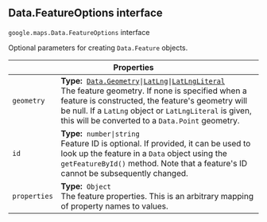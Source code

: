 <h2 id="Data.FeatureOptions"> Data.FeatureOptions interface </h2><p>
<code><span itemprop="path">google.maps</span>.<span itemprop="name">Data.FeatureOptions</span></code>
interface
</p><p>Optional parameters for creating <code>Data.Feature</code> objects.</p><div class="devsite-table-wrapper"><table class="properties responsive" summary="interface Data.FeatureOptions - Properties">
<thead>
<tr><th colspan="2">Properties</th>
</tr></thead>
<tbody>
<tr id="Data.FeatureOptions.geometry">
<td><code><span>geometry</span></code></td>
<td><div><strong>Type:</strong>&nbsp; <code><a href="https://github.com/amenadiel/google-maps-documentation/blob/master/docs/Data.Geometry.md">Data.Geometry</a>|<a href="https://github.com/amenadiel/google-maps-documentation/blob/master/docs/LatLng.md">LatLng</a>|<a href="https://github.com/amenadiel/google-maps-documentation/blob/master/docs/LatLngLiteral.md">LatLngLiteral</a></code></div>
<div class="desc">The feature geometry. If none is specified when a feature is constructed, the feature's geometry will be null. If a <code>LatLng</code> object or <code>LatLngLiteral</code> is given, this will be converted to a <code>Data.Point</code> geometry.</div></td>
</tr>
<tr id="Data.FeatureOptions.id">
<td><code><span>id</span></code></td>
<td><div><strong>Type:</strong>&nbsp; <code>number|string</code></div>
<div class="desc">Feature ID is optional. If provided, it can be used to look up the feature in a <code>Data</code> object using the <code>getFeatureById()</code> method. Note that a feature's ID cannot be subsequently changed.</div></td>
</tr>
<tr id="Data.FeatureOptions.properties">
<td><code><span>properties</span></code></td>
<td><div><strong>Type:</strong>&nbsp; <code>Object</code></div>
<div class="desc">The feature properties. This is an arbitrary mapping of property names to values.</div></td>
</tr>
</tbody>
</table></div>